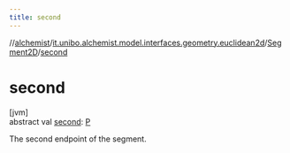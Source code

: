 ```yaml
---
title: second
---
```

//[alchemist](../../../index.html)/[it.unibo.alchemist.model.interfaces.geometry.euclidean2d](../index.html)/[Segment2D](index.html)/[second](second.html)



# second



[jvm]\
abstract val [second](second.html): [P](index.html)



The second endpoint of the segment.




